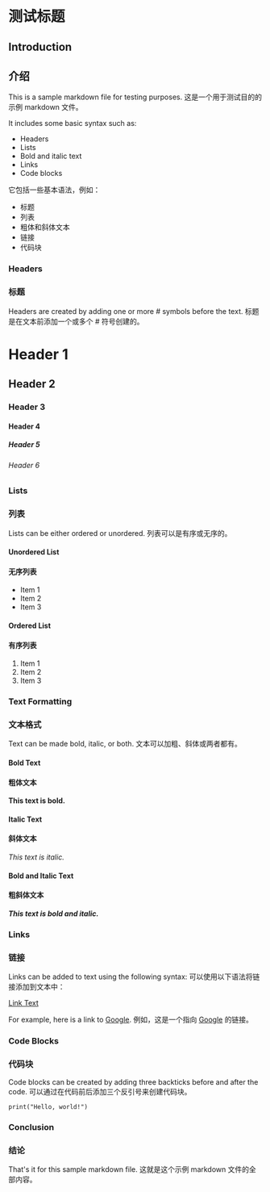 # 测试标题

## Introduction
## 介绍

This is a sample markdown file for testing purposes.
这是一个用于测试目的的示例 markdown 文件。

It includes some basic syntax such as:

- Headers
- Lists
- Bold and italic text
- Links
- Code blocks

它包括一些基本语法，例如：

- 标题
- 列表
- 粗体和斜体文本
- 链接
- 代码块

### Headers
### 标题

Headers are created by adding one or more # symbols before the text.
标题是在文本前添加一个或多个 # 符号创建的。

# Header 1
## Header 2
### Header 3
#### Header 4
##### Header 5
###### Header 6

### Lists
### 列表

Lists can be either ordered or unordered.
列表可以是有序或无序的。

#### Unordered List
#### 无序列表

- Item 1
- Item 2
- Item 3

#### Ordered List
#### 有序列表

1. Item 1
2. Item 2
3. Item 3

### Text Formatting
### 文本格式

Text can be made bold, italic, or both.
文本可以加粗、斜体或两者都有。

#### Bold Text
#### 粗体文本

**This text is bold.**

#### Italic Text
#### 斜体文本

*This text is italic.*

#### Bold and Italic Text
#### 粗斜体文本

***This text is bold and italic.***

### Links
### 链接

Links can be added to text using the following syntax:
可以使用以下语法将链接添加到文本中：

[Link Text](URL)

For example, here is a link to [Google](https://www.google.com).
例如，这是一个指向 [Google](https://www.google.com) 的链接。

### Code Blocks
### 代码块

Code blocks can be created by adding three backticks before and after the code.
可以通过在代码前后添加三个反引号来创建代码块。

```
print("Hello, world!")
```

### Conclusion
### 结论

That's it for this sample markdown file.
这就是这个示例 markdown 文件的全部内容。
